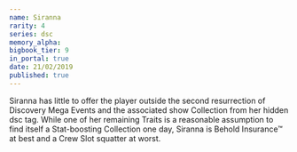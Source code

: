 ```yaml
---
name: Siranna
rarity: 4
series: dsc
memory_alpha:
bigbook_tier: 9
in_portal: true
date: 21/02/2019
published: true
---
```


Siranna has little to offer the player outside the second resurrection of Discovery Mega Events and the associated show Collection from her hidden dsc tag. While one of her remaining Traits is a reasonable assumption to find itself a Stat-boosting Collection one day, Siranna is Behold Insurance™ at best and a Crew Slot squatter at worst.
